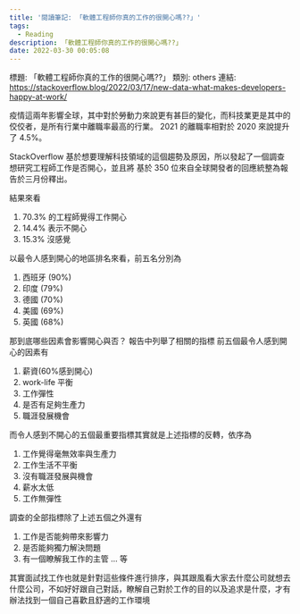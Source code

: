 ```yaml
---
title: '閱讀筆記: 「軟體工程師你真的工作的很開心嗎??」'
tags:
  - Reading
description: 「軟體工程師你真的工作的很開心嗎??」
date: 2022-03-30 00:05:08
---
```


標題: 「軟體工程師你真的工作的很開心嗎??」
類別: others
連結: https://stackoverflow.blog/2022/03/17/new-data-what-makes-developers-happy-at-work/

疫情這兩年影響全球，其中對於勞動力來說更有甚巨的變化，而科技業更是其中的佼佼者，是所有行業中離職率最高的行業。
2021 的離職率相對於 2020 來說提升了 4.5%。

StackOverflow 基於想要理解科技領域的這個趨勢及原因，所以發起了一個調查想研究工程師工作是否開心，並且將
基於 350 位來自全球開發者的回應統整為報告於三月份釋出。

結果來看
1. 70.3% 的工程師覺得工作開心
2. 14.4% 表示不開心
3. 15.3% 沒感覺

以最令人感到開心的地區排名來看，前五名分別為
1. 西班牙 (90%)
2. 印度 (79%)
3. 德國 (70%)
4. 美國 (69%)
5. 英國 (68%)

那到底哪些因素會影響開心與否？ 報告中列舉了相關的指標
前五個最令人感到開心的因素有
1. 薪資(60%感到開心)
2. work-life 平衡
3. 工作彈性
4. 是否有足夠生產力
5. 職涯發展機會

而令人感到不開心的五個最重要指標其實就是上述指標的反轉，依序為
1. 工作覺得毫無效率與生產力
2. 工作生活不平衡
3. 沒有職涯發展與機會
4. 薪水太低
5. 工作無彈性

調查的全部指標除了上述五個之外還有
1. 工作是否能夠帶來影響力
2. 是否能夠獨力解決問題
3. 有一個瞭解我工作的主管
... 等

其實面試找工作也就是針對這些條件進行排序，與其跟風看大家去什麼公司就想去什麼公司，不如好好跟自己對話，瞭解自己對於工作的目的以及追求是什麼，才有辦法找到一個自己喜歡且舒適的工作環境


